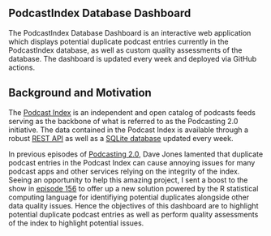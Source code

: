 ## PodcastIndex Database Dashboard

The PodcastIndex Database Dashboard is an interactive web application which displays potential duplicate podcast entries currently in the PodcastIndex database, as well as custom quality assessments of the database. The dashboard is updated every week and deployed via GitHub actions.

## Background and Motivation

The [Podcast Index](https://podcastindex.org) is an independent and open catalog of podcasts feeds serving as the backbone of what is referred to as the Podcasting 2.0 initiative. The data contained in the Podcast Index is available through a robust [REST API](https://podcastindex-org.github.io/docs-api/#overview--libraries) as well as a [SQLite database](https://public.podcastindex.org/podcastindex_feeds.db.tgz) updated every week. 

In previous episodes of [Podcasting 2.0](https://podcastindex.org/podcast/920666), Dave Jones lamented that duplicate podcast entries in the Podcast Index can cause annoying issues for many podcast apps and other services relying on the integrity of the index. Seeing an opportunity to help this amazing project, I sent a boost to the show in [episode 156](https://podverse.fm/episode/hLh98zHNo) to offer up a new solution powered by the R statistical computing language for identifiying potential duplicates alongside other data quality issues. Hence the objectives of this dashboard are to highlight potential duplicate podcast entries as well as perform quality assessments of the index to highlight potential issues.
